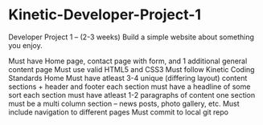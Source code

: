 # Kinetic-Developer-Project-1
Developer Project 1 – (2-3 weeks)
Build a simple website about something you enjoy.

Must have Home page, contact page with form, and 1 additional general content page
Must use valid HTML5 and CSS3
Must follow Kinetic Coding Standards
Home Must have atleast 3-4 unique (differing layout) content sections + header and footer
each section must have a headline of some sort
each section must have atleast 1-2 paragraphs of content
one section must be a multi column section – news posts, photo gallery, etc.
Must include navigation to different pages
Must commit to local git repo